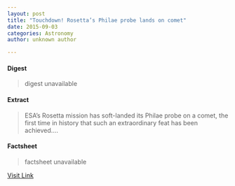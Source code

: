 ```yaml
---
layout: post
title: "Touchdown! Rosetta’s Philae probe lands on comet"
date: 2015-09-03
categories: Astronomy
author: unknown author

---
```



#### Digest
>digest unavailable

#### Extract
>ESA’s Rosetta mission has soft-landed its Philae probe on a comet, the first time in history that such an extraordinary feat has been achieved....

#### Factsheet
>factsheet unavailable

[Visit Link](http://www.esa.int/Our_Activities/Space_Science/Rosetta/Touchdown!_Rosetta_s_Philae_probe_lands_on_comet)



